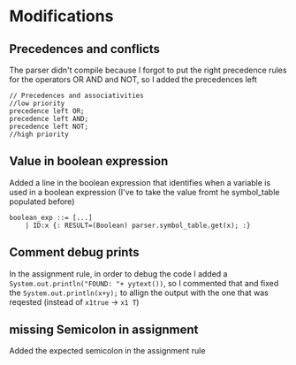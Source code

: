 # Modifications

## Precedences and conflicts

The parser didn't compile because I forgot to put the right precedence rules for the operators OR AND and NOT, so I added the precedences left

```
// Precedences and associativities
//low priority
precedence left OR;
precedence left AND;
precedence left NOT;
//high priority
```

## Value in boolean expression

Added a line in the boolean expression that identifies when a variable is used in a boolean expression (I've to take the value fromt he symbol_table populated before)
```
boolean_exp ::= [...]
    | ID:x {: RESULT=(Boolean) parser.symbol_table.get(x); :}
```

## Comment debug prints

In the assignment rule, in order to debug the code I added a `System.out.println("FOUND: "+ yytext())`, so I commented that and fixed the `System.out.println(x+y);` to allign the output with the one that was reqested (instead of `x1true` -> `x1 T`)

## missing Semicolon in assignment

Added the expected semicolon in the assignment rule
